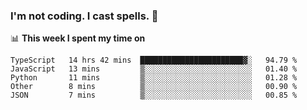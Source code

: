 ### I'm not coding. I cast spells. 🎩

📊 **This week I spent my time on**
<!--START_SECTION:waka-->
```text
TypeScript   14 hrs 42 mins  ███████████████████████▓░   94.79 % 
JavaScript   13 mins         ▒░░░░░░░░░░░░░░░░░░░░░░░░   01.40 % 
Python       11 mins         ▒░░░░░░░░░░░░░░░░░░░░░░░░   01.28 % 
Other        8 mins          ▒░░░░░░░░░░░░░░░░░░░░░░░░   00.90 % 
JSON         7 mins          ▒░░░░░░░░░░░░░░░░░░░░░░░░   00.85 % 
```
<!--END_SECTION:waka-->
